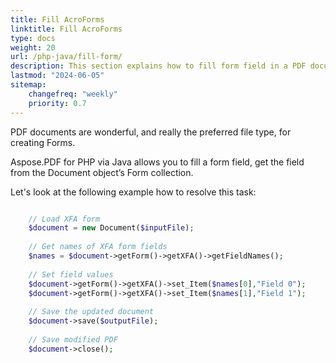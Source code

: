 ```yaml
---
title: Fill AcroForms
linktitle: Fill AcroForms
type: docs
weight: 20
url: /php-java/fill-form/
description: This section explains how to fill form field in a PDF document with Aspose.PDF for PHP via Java.
lastmod: "2024-06-05"
sitemap:
    changefreq: "weekly"
    priority: 0.7
---
```


PDF documents are wonderful, and really the preferred file type, for creating Forms.

Aspose.PDF for PHP via Java allows you to fill a form field, get the field from the Document object’s Form collection.

Let's look at the following example how to resolve this task:

```php

    // Load XFA form
    $document = new Document($inputFile);
    
    // Get names of XFA form fields
    $names = $document->getForm()->getXFA()->getFieldNames();
        
    // Set field values        
    $document->getForm()->getXFA()->set_Item($names[0],"Field 0");
    $document->getForm()->getXFA()->set_Item($names[1],"Field 1");
        
    // Save the updated document
    $document->save($outputFile);
    
    // Save modified PDF    
    $document->close();
```
